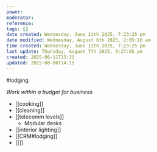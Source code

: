 ```yaml
---
power: 
moderator: 
reference: 
tags: []
date created: Wednesday, June 11th 2025, 7:23:25 pm
date modified: Wednesday, August 6th 2025, 2:05:16 am
time created: Wednesday, June 11th 2025, 7:23:25 pm
last update: Thursday, August 7th 2025, 9:27:05 pm
created: 2025-06-11T15:23
updated: 2025-08-06T14:15
---
```

#lodging

*Work within a budget for business*
- [[cooking]]
- [[cleaning]]
- [[telecomm levels]]
	- Modular desks
- [[interior lighting]]
- [[CRM#lodging]]
- [[]]